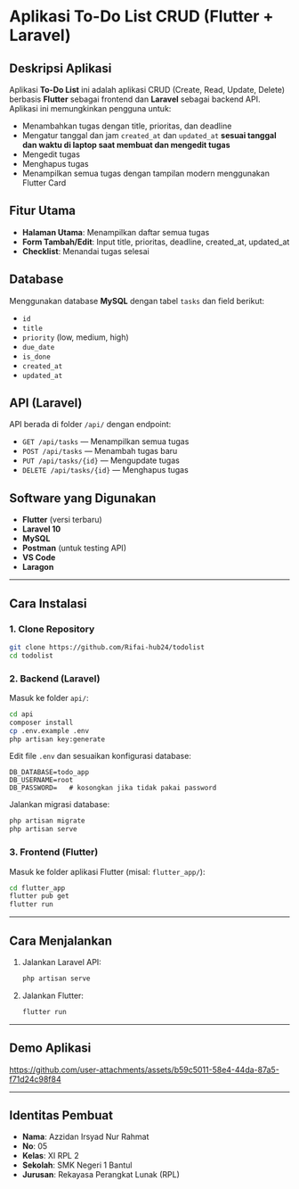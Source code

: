 # Aplikasi To-Do List CRUD (Flutter + Laravel)

## Deskripsi Aplikasi
Aplikasi **To-Do List** ini adalah aplikasi CRUD (Create, Read, Update, Delete) berbasis **Flutter** sebagai frontend dan **Laravel** sebagai backend API. Aplikasi ini memungkinkan pengguna untuk:
- Menambahkan tugas dengan title, prioritas, dan deadline
- Mengatur tanggal dan jam `created_at` dan `updated_at` **sesuai tanggal dan waktu di laptop saat membuat dan mengedit tugas**
- Mengedit tugas
- Menghapus tugas 
- Menampilkan semua tugas dengan tampilan modern menggunakan Flutter Card

## Fitur Utama
- **Halaman Utama**: Menampilkan daftar semua tugas
- **Form Tambah/Edit**: Input title, prioritas, deadline, created_at, updated_at
- **Checklist**: Menandai tugas selesai

## Database
Menggunakan database **MySQL** dengan tabel `tasks` dan field berikut:
- `id`
- `title`
- `priority` (low, medium, high)
- `due_date`
- `is_done`
- `created_at`
- `updated_at`

## API (Laravel)
API berada di folder `/api/` dengan endpoint:
- `GET /api/tasks` — Menampilkan semua tugas
- `POST /api/tasks` — Menambah tugas baru
- `PUT /api/tasks/{id}` — Mengupdate tugas
- `DELETE /api/tasks/{id}` — Menghapus tugas

## Software yang Digunakan
- **Flutter** (versi terbaru)
- **Laravel 10**
- **MySQL**
- **Postman** (untuk testing API)
- **VS Code**
- **Laragon**

---

## Cara Instalasi

### 1. Clone Repository
```bash
git clone https://github.com/Rifai-hub24/todolist
cd todolist
```

### 2. Backend (Laravel)
Masuk ke folder `api/`:

```bash
cd api
composer install
cp .env.example .env
php artisan key:generate
```

Edit file `.env` dan sesuaikan konfigurasi database:
```
DB_DATABASE=todo_app
DB_USERNAME=root
DB_PASSWORD=   # kosongkan jika tidak pakai password
```

Jalankan migrasi database:
```bash
php artisan migrate
php artisan serve
```

### 3. Frontend (Flutter)
Masuk ke folder aplikasi Flutter (misal: `flutter_app/`):

```bash
cd flutter_app
flutter pub get
flutter run
```

---

## Cara Menjalankan

1. Jalankan Laravel API:
   ```bash
   php artisan serve
   ```
2. Jalankan Flutter:
   ```bash
   flutter run
   ```

---

## Demo Aplikasi

https://github.com/user-attachments/assets/b59c5011-58e4-44da-87a5-f71d24c98f84

---

## Identitas Pembuat

- **Nama**: Azzidan Irsyad Nur Rahmat
- **No**: 05
- **Kelas**: XI RPL 2
- **Sekolah**: SMK Negeri 1 Bantul
- **Jurusan**: Rekayasa Perangkat Lunak (RPL)
